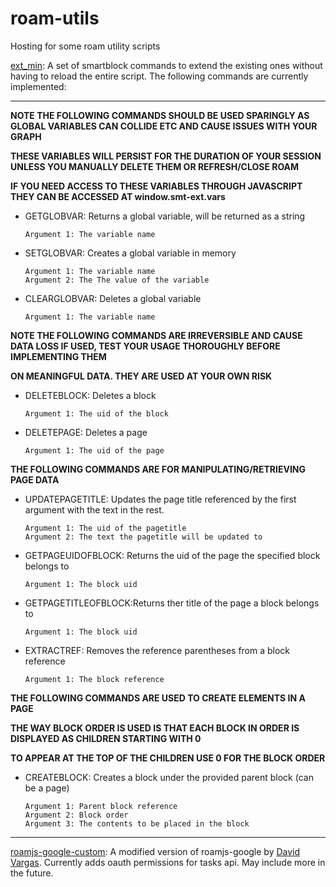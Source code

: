 # roam-utils
Hosting for some roam utility scripts

[ext_min](https://ryxai.github.io/roam-utils/ext_min.js): A set of smartblock commands to extend the existing ones without having to reload the entire script.
The following commands are currently implemented:

***

   **NOTE THE FOLLOWING COMMANDS SHOULD BE USED SPARINGLY AS GLOBAL VARIABLES CAN COLLIDE ETC AND CAUSE ISSUES WITH YOUR GRAPH**
   
  **THESE VARIABLES WILL PERSIST FOR THE DURATION OF YOUR SESSION UNLESS YOU MANUALLY DELETE THEM OR REFRESH/CLOSE ROAM**
  
  **IF YOU NEED ACCESS TO THESE VARIABLES THROUGH JAVASCRIPT THEY CAN BE ACCESSED AT window.smt-ext.vars**
  
  * GETGLOBVAR:         Returns a global variable, will be returned as a string
                        
        Argument 1: The variable name

  * SETGLOBVAR:         Creates a global variable in memory
                        
        Argument 1: The variable name
        Argument 2: The The value of the variable

  * CLEARGLOBVAR:       Deletes a global variable
                        
        Argument 1: The variable name
  
  **NOTE THE FOLLOWING COMMANDS ARE IRREVERSIBLE AND CAUSE DATA LOSS IF USED, TEST YOUR USAGE THOROUGHLY BEFORE IMPLEMENTING THEM**
  
  **ON MEANINGFUL DATA. THEY ARE USED AT YOUR OWN RISK**

  * DELETEBLOCK:        Deletes a block
                        
        Argument 1: The uid of the block

  * DELETEPAGE:         Deletes a page
                        
        Argument 1: The uid of the page

  **THE FOLLOWING COMMANDS ARE FOR MANIPULATING/RETRIEVING PAGE DATA**

  * UPDATEPAGETITLE:    Updates the page title referenced by the first argument with the text in the rest.
                        
        Argument 1: The uid of the pagetitle
        Argument 2: The text the pagetitle will be updated to

  * GETPAGEUIDOFBLOCK:  Returns the uid of the page the specified block belongs to
                        
        Argument 1: The block uid

  * GETPAGETITLEOFBLOCK:Returns ther title of the page a block belongs to
                        
        Argument 1: The block uid

  * EXTRACTREF:         Removes the reference parentheses from a block reference
                        
        Argument 1: The block reference
                        
  **THE FOLLOWING COMMANDS ARE USED TO CREATE ELEMENTS IN A PAGE**
  
  **THE WAY BLOCK ORDER IS USED IS THAT EACH BLOCK IN ORDER IS DISPLAYED AS CHILDREN STARTING WITH 0**
  
  **TO APPEAR AT THE TOP OF THE CHILDREN USE 0 FOR THE BLOCK ORDER**
  
  * CREATEBLOCK:        Creates a block under the provided parent block (can be a page)
 
        Argument 1: Parent block reference
        Argument 2: Block order
        Argument 3: The contents to be placed in the block
***
[roamjs-google-custom](https://ryxai.github.io/roam-utils/roamjs-google-custom.js): A modified version of roamjs-google by [David Vargas](https://github.com/dvargas92495). Currently adds oauth permissions for tasks api. May include more in the future.

